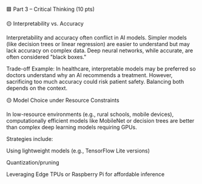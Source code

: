 🟪 Part 3 – Critical Thinking (10 pts)

🟡 Interpretability vs. Accuracy

Interpretability and accuracy often conflict in AI models. Simpler models (like decision trees or linear regression) are easier to understand but may lack accuracy on complex data. Deep neural networks, while accurate, are often considered "black boxes."

Trade-off Example:
In healthcare, interpretable models may be preferred so doctors understand why an AI recommends a treatment. However, sacrificing too much accuracy could risk patient safety. Balancing both depends on the context.

🟡 Model Choice under Resource Constraints

In low-resource environments (e.g., rural schools, mobile devices), computationally efficient models like MobileNet or decision trees are better than complex deep learning models requiring GPUs.

Strategies include:

Using lightweight models (e.g., TensorFlow Lite versions)

Quantization/pruning

Leveraging Edge TPUs or Raspberry Pi for affordable inference